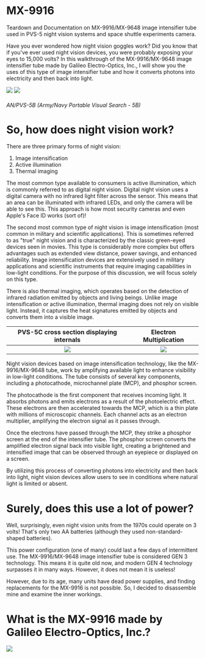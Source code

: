 # MX-9916

Teardown and Documentation on MX-9916/MX-9648 image intensifier tube used in PVS-5 night vision systems and space shuttle experiments camera.

Have you ever wondered how night vision goggles work? Did you know that if you've ever used night vision devices, you were probably exposing your eyes to 15,000 volts? In this walkthrough of the MX-9916/MX-9648 image intensifier tube made by Galileo Electro-Optics, Inc., I will show you the uses of this type of image intensifier tube and how it converts photons into electricity and then back into light.

![](https://github.com/ComputerFish/MX-9916/assets/52689119/c2b6c8c6-1255-47ab-9fef-63892523c5e0)
![](https://github.com/ComputerFish/MX-9916/assets/52689119/a1bc5a5e-af69-4193-9b55-6be7498fab28)
###### *AN/PVS-5B (Army/Navy Portable Visual Search - 5B)*

# So, how does night vision work?

There are three primary forms of night vision:
1. Image intensification
2. Active illumination
3. Thermal imaging
  
The most common type available to consumers is active illumination, which is commonly referred to as digital night vision. Digital night vision uses a digital camera with no infrared light filter across the sensor. This means that an area can be illuminated with infrared LEDs, and only the camera will be able to see this. This approach is how most security cameras and even Apple's Face ID works (sort of)!

The second most common type of night vision is image intensification (most common in military and scientific applications). This is sometimes referred to as "true" night vision and is characterized by the classic green-eyed devices seen in movies. This type is considerably more complex but offers advantages such as extended view distance, power savings, and enhanced reliability. Image intensification devices are extensively used in military applications and scientific instruments that require imaging capabilities in low-light conditions. For the purpose of this discussion, we will focus solely on this type.

There is also thermal imaging, which operates based on the detection of infrared radiation emitted by objects and living beings. Unlike image intensification or active illumination, thermal imaging does not rely on visible light. Instead, it captures the heat signatures emitted by objects and converts them into a visible image.

PVS-5C cross section displaying internals |  Electron Multiplication 
:-------------------------:|:-------------------------:
![](https://github.com/ComputerFish/MX-9916/assets/52689119/1664f68c-7bd2-4bcb-87c8-a1f0a7860ce1)  |  ![](https://github.com/ComputerFish/MX-9916/assets/52689119/d2b7d9bb-88fa-4f91-a0da-a19299386c5c)

Night vision devices based on image intensification technology, like the MX-9916/MX-9648 tube, work by amplifying available light to enhance visibility in low-light conditions. The tube consists of several key components, including a photocathode, microchannel plate (MCP), and phosphor screen.

The photocathode is the first component that receives incoming light. It absorbs photons and emits electrons as a result of the photoelectric effect. These electrons are then accelerated towards the MCP, which is a thin plate with millions of microscopic channels. Each channel acts as an electron multiplier, amplifying the electron signal as it passes through.

Once the electrons have passed through the MCP, they strike a phosphor screen at the end of the intensifier tube. The phosphor screen converts the amplified electron signal back into visible light, creating a brightened and intensified image that can be observed through an eyepiece or displayed on a screen.

By utilizing this process of converting photons into electricity and then back into light, night vision devices allow users to see in conditions where natural light is limited or absent.


# Surely, does this use a lot of power?

Well, surprisingly, even night vision units from the 1970s could operate on 3 volts! That's only two AA batteries (although they used non-standard-shaped batteries).

This power configuration (one of many) could last a few days of intermittent use. The MX-9916/MX-9648 image intensifier tube is considered GEN 3 technology. This means it is quite old now, and modern GEN 4 technology surpasses it in many ways. However, it does not mean it is useless!

However, due to its age, many units have dead power supplies, and finding replacements for the MX-9916 is not possible. So, I decided to disassemble mine and examine the inner workings.

# What is the MX-9916 made by Galileo Electro-Optics, Inc.?
![](https://i.imgur.com/jNUwAyu.jpg)
